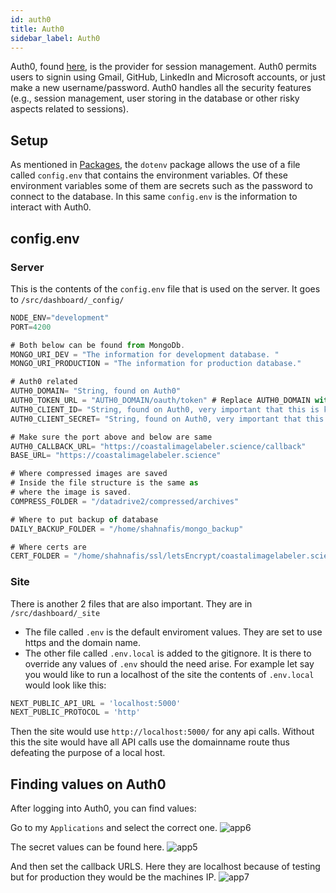 ```yaml
---
id: auth0
title: Auth0
sidebar_label: Auth0
---
```


Auth0, found [here](https://auth0.com/), is the provider for session
management. Auth0 permits users to signin using Gmail, GitHub,
LinkedIn and Microsoft accounts, or just make a new username/password. Auth0
handles  all the security features (e.g., session management, user storing in
the database or other risky aspects related to sessions).

## Setup

As mentioned in [Packages](/code_documentation/packages), the `dotenv` package
allows the use of a file called `config.env` that contains the environment
variables. Of these environment variables some of them are secrets such as the
password to connect to the database. In this same `config.env` is the
information to interact with Auth0.

## config.env

### Server
This is the contents of the `config.env` file that is used on the server. It goes to `/src/dashboard/_config/`

```js title="config.env"
NODE_ENV="development"
PORT=4200

# Both below can be found from MongoDb.
MONGO_URI_DEV = "The information for development database. "
MONGO_URI_PRODUCTION = "The information for production database."

# Auth0 related
AUTH0_DOMAIN= "String, found on Auth0"
AUTH0_TOKEN_URL = "AUTH0_DOMAIN/oauth/token" # Replace AUTH0_DOMAIN with the value above
AUTH0_CLIENT_ID= "String, found on Auth0, very important that this is kept secret"
AUTH0_CLIENT_SECRET= "String, found on Auth0, very important that this is kept secret"

# Make sure the port above and below are same
AUTH0_CALLBACK_URL= "https://coastalimagelabeler.science/callback"
BASE_URL= "https://coastalimagelabeler.science"

# Where compressed images are saved
# Inside the file structure is the same as
# where the image is saved.
COMPRESS_FOLDER = "/datadrive2/compressed/archives"

# Where to put backup of database
DAILY_BACKUP_FOLDER = "/home/shahnafis/mongo_backup"

# Where certs are
CERT_FOLDER = "/home/shahnafis/ssl/letsEncrypt/coastalimagelabeler.science"
```

### Site
There is another 2 files that are also important. They are in `/src/dashboard/_site`

- The file called `.env` is the default enviroment values. They are set to use https and the domain name.
- The other file called `.env.local` is added to the gitignore. It is there to override any values of `.env` should the need arise. For example let say you would like to run a localhost of the site the contents of `.env.local` would look like this:

```js title=".env.local"
NEXT_PUBLIC_API_URL = 'localhost:5000'
NEXT_PUBLIC_PROTOCOL = 'http'
```

Then the site would use `http://localhost:5000/` for any api calls. Without this the site would have all API calls use the domainname route thus defeating the purpose of a local host.

## Finding values on Auth0

After logging into Auth0, you can find values:

Go to my `Applications` and select the correct one.
![app6](../../img/code_documentation/my_applications.png "Applications6")

The secret values can be found here.
![app5](../../img/code_documentation/secret_values.png "Applications5")

And then set the callback URLS. Here they are localhost because of testing but for production they would be the machines IP.
![app7](../../img/code_documentation/callback_urls.png "Applications7")

<!-- ![secrets](../../images/secrets.png "Secrets")
![callbacks](../../images/callbacks.png "Callbacks") -->

